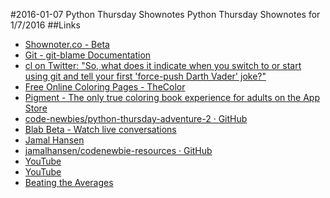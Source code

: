 #2016-01-07 Python Thursday Shownotes
Python Thursday Shownotes for 1/7/2016
##Links
* [Shownoter.co - Beta](http://shownoter.co/)
* [Git - git-blame Documentation](https://git-scm.com/docs/git-blame)
* [cl on Twitter: "So, what does it indicate when you switch to or start using git and tell your first 'force-push Darth Vader' joke?"](https://twitter.com/cmlang42/status/685271117053976576)
* [Free Online Coloring Pages - TheColor](http://www.thecolor.com/)
* [Pigment - The only true coloring book experience for adults on the App Store](https://itunes.apple.com/us/app/pigment-only-true-coloring/id1062006344?mt=8)
* [code-newbies/python-thursday-adventure-2 · GitHub](https://github.com/code-newbies/python-thursday-adventure-2)
* [Blab Beta - Watch live conversations](https://blab.im/)
* [Jamal Hansen](http://jamalhansen.com/feeds/all.atom.xml)
* [jamalhansen/codenewbie-resources · GitHub](https://github.com/jamalhansen/codenewbie-resources)
* [YouTube](https://www.youtube.com/watch?v=gd6qtc2_aqa)
* [YouTube](https://www.youtube.com/watch?v=ai0eumfawf8)
* [Beating the Averages](http://www.paulgraham.com/avg.html)
